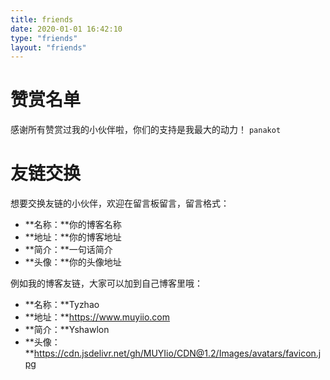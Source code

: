 ```yaml
---
title: friends
date: 2020-01-01 16:42:10
type: "friends"
layout: "friends"
---
```


# 赞赏名单
感谢所有赞赏过我的小伙伴啦，你们的支持是我最大的动力！
`panakot`

# 友链交换
想要交换友链的小伙伴，欢迎在留言板留言，留言格式：
* **名称：**你的博客名称
* **地址：**你的博客地址
* **简介：**一句话简介
* **头像：**你的头像地址

例如我的博客友链，大家可以加到自己博客里哦：
* **名称：**Tyzhao
* **地址：**https://www.muyiio.com
* **简介：**Yshawlon
* **头像：**https://cdn.jsdelivr.net/gh/MUYIio/CDN@1.2/Images/avatars/favicon.jpg